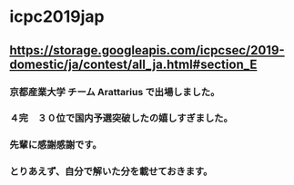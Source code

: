 # icpc2019jap

## https://storage.googleapis.com/icpcsec/2019-domestic/ja/contest/all_ja.html#section_E

### 京都産業大学 チーム Arattarius で出場しました。

### ４完　３０位で国内予選突破したの嬉しすぎました。

### 先輩に感謝感謝です。

### とりあえず、自分で解いた分を載せておきます。


